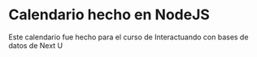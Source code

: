 # Calendario hecho en NodeJS

Este calendario fue hecho para el curso de Interactuando con bases de datos de Next U
